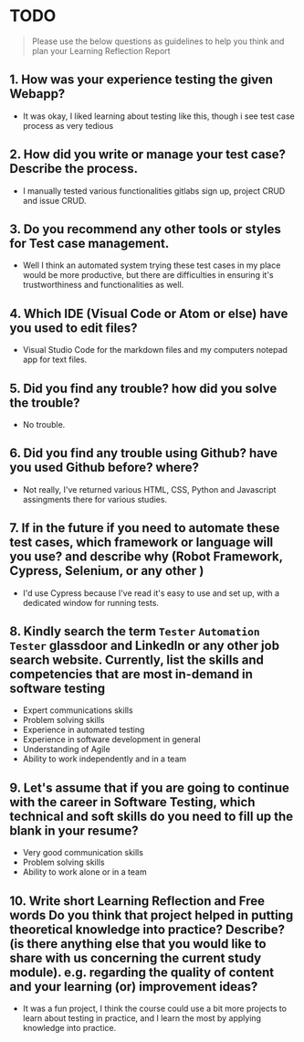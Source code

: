 
# TODO

> Please use the below questions as guidelines to help you think and plan your Learning Reflection Report

## 1. How was your experience testing the given Webapp?
- It was okay, I liked learning about testing like this, though i see test case process as very tedious
     

## 2. How did you write or manage your test case? Describe the process.
- I manually tested various functionalities gitlabs sign up, project CRUD and issue CRUD.
    

## 3. Do you recommend any other tools or styles for Test case management. 
 - Well I think an automated system trying these test cases in my place would be more productive, but there are difficulties in ensuring it's trustworthiness and functionalities as well.    


## 4. Which IDE (Visual Code or Atom or else) have you used to edit files?
- Visual Studio Code for the markdown files and my computers notepad app for text files.


     
## 5. Did you find any trouble? how did you solve the trouble?
- No trouble.


## 6. Did you find any trouble using Github? have you used Github before? where?
- Not really, I've returned various HTML, CSS, Python and Javascript assingments there for various studies.
 

      

## 7. If in the future if you need to automate these test cases, which framework or language will you use? and describe why (Robot Framework, Cypress, Selenium, or any other )
- I'd use Cypress because I've read it's easy to use and set up, with a dedicated window for running tests.



## 8. Kindly search the term `Tester` `Automation Tester` glassdoor and LinkedIn or any other job search website. Currently, list the skills and competencies that are most in-demand in software testing
- Expert communications skills
- Problem solving skills
- Experience in automated testing
- Experience in software development in general
- Understanding of Agile
- Ability to work independently and in a team



## 9. **Let's assume** that if you are going to continue with the career in Software Testing, which technical and soft skills do you need to fill up the blank in your resume?
- Very good communication skills
- Problem solving skills
- Ability to work alone or in a team




## 10. Write short Learning Reflection and  Free words Do you think that project helped in putting theoretical knowledge into practice? Describe? (is there anything else that you would like to share with us concerning the current study module). e.g. regarding the quality of content and your learning (or) improvement ideas? 
- It was a fun project, I think the course could use a bit more projects to learn about testing in practice, and I learn the most by applying knowledge into practice. 




 





